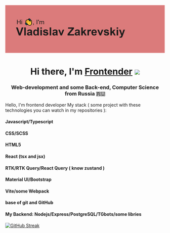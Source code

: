 <div align='center'><img src='./header.png' alt='My banner:)'/></div>

<h1 align="center">Hi there, I'm <a href="//my stat//" target="_blank">Frontender</a> 
<img src="https://github.com/blackcater/blackcater/raw/main/images/Hi.gif" height="32"/></h1>
<h3 align="center">Web-development and some Back-end, Computer Science from Russia 🇷🇺</h3>
Hello, I'm frontend developer
My stack ( some project with these technologies you can watch in my repositories ):

<h4>Javascript/Typescript</h4>
<h4>CSS/SCSS</h4>
<h4>HTML5</h4>
<h4>React (tsx and jsx)</h4>
<h4>RTK/RTK Query/React Query ( know zustand )</h4>
<h4>Material UI/Bootstrap</h4>
<h4>Vite/some Webpack</h4>
<h4>base of git and GitHub</h4>
<h4>My Backend: Nodejs/Express/PostgreSQL/TGbots/some libries</h4>

[![GitHub Streak](http://github-readme-streak-stats.herokuapp.com?user=VladislavZakrevskiy&theme=transparent&border_radius=5.5&date_format=M%20j%5B%2C%20Y%5D&card_width=1300)](https://git.io/streak-stats)


